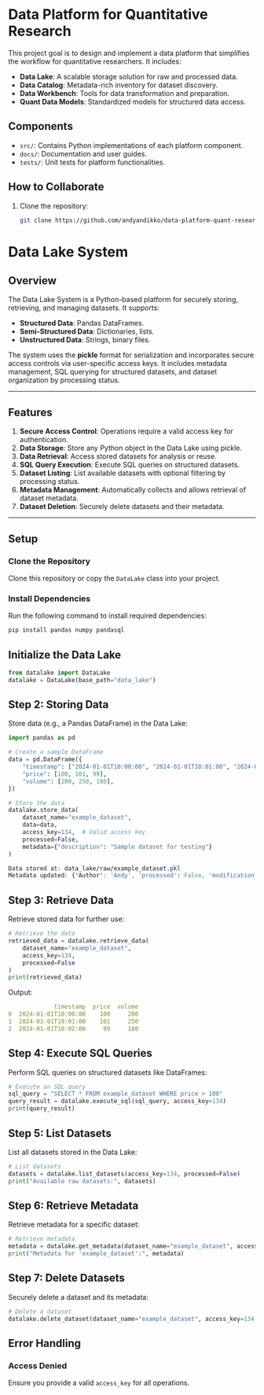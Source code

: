 # Data Platform for Quantitative Research

This project goal is to design and implement a data platform that simplifies the workflow for quantitative researchers. It includes:

- **Data Lake**: A scalable storage solution for raw and processed data.
- **Data Catalog**: Metadata-rich inventory for dataset discovery.
- **Data Workbench**: Tools for data transformation and preparation.
- **Quant Data Models**: Standardized models for structured data access.

## Components
- `src/`: Contains Python implementations of each platform component.
- `docs/`: Documentation and user guides.
- `tests/`: Unit tests for platform functionalities.

## How to Collaborate
1. Clone the repository:
   ```bash
   git clone https://github.com/andyandikko/data-platform-quant-research.git


# **Data Lake System**

## **Overview**
The Data Lake System is a Python-based platform for securely storing, retrieving, and managing datasets. It supports:
- **Structured Data**: Pandas DataFrames.
- **Semi-Structured Data**: Dictionaries, lists.
- **Unstructured Data**: Strings, binary files.

The system uses the **pickle** format for serialization and incorporates secure access controls via user-specific access keys. It includes metadata management, SQL querying for structured datasets, and dataset organization by processing status.

---

## **Features**
1. **Secure Access Control**: Operations require a valid access key for authentication.
2. **Data Storage**: Store any Python object in the Data Lake using pickle.
3. **Data Retrieval**: Access stored datasets for analysis or reuse.
4. **SQL Query Execution**: Execute SQL queries on structured datasets.
5. **Dataset Listing**: List available datasets with optional filtering by processing status.
6. **Metadata Management**: Automatically collects and allows retrieval of dataset metadata.
7. **Dataset Deletion**: Securely delete datasets and their metadata.

---

## **Setup**

### **Clone the Repository**
Clone this repository or copy the `DataLake` class into your project.

### **Install Dependencies**
Run the following command to install required dependencies:
```bash
pip install pandas numpy pandasql
```



## Initialize the Data Lake
```python
from datalake import DataLake
datalake = DataLake(base_path="data_lake")
```

## Step 2: Storing Data
Store data (e.g., a Pandas DataFrame) in the Data Lake:

```python
import pandas as pd

# Create a sample DataFrame
data = pd.DataFrame({
    "timestamp": ["2024-01-01T10:00:00", "2024-01-01T10:01:00", "2024-01-01T10:02:00"],
    "price": [100, 101, 99],
    "volume": [200, 250, 180],
})

# Store the data
datalake.store_data(
    dataset_name="example_dataset",
    data=data,
    access_key=134,  # Valid access key
    processed=False,
    metadata={"description": "Sample dataset for testing"}
)
```

```css
Data stored at: data_lake/raw/example_dataset.pkl
Metadata updated: {'Author': 'Andy', 'processed': False, 'modification_time': '2024-11-16T12:00:00', 'data_type': 'DataFrame', 'data_structure': {'columns': ['timestamp', 'price', 'volume'], 'data_types': {'timestamp': 'object', 'price': 'int64', 'volume': 'int64'}, 'row_count': 3, 'index': None}, 'file_size': '4.50 KB'}
```
## Step 3: Retrieve Data
Retrieve stored data for further use:

```python
# Retrieve the data
retrieved_data = datalake.retrieve_data(
    dataset_name="example_dataset",
    access_key=134,
    processed=False
)
print(retrieved_data)
```

Output:

```yaml
             timestamp  price  volume
0  2024-01-01T10:00:00    100     200
1  2024-01-01T10:01:00    101     250
2  2024-01-01T10:02:00     99     180
```
## Step 4: Execute SQL Queries
Perform SQL queries on structured datasets like DataFrames:

```python
# Execute an SQL query
sql_query = "SELECT * FROM example_dataset WHERE price > 100"
query_result = datalake.execute_sql(sql_query, access_key=134)
print(query_result)
```

## Step 5: List Datasets
List all datasets stored in the Data Lake:

```python
# List datasets
datasets = datalake.list_datasets(access_key=134, processed=False)
print("Available raw datasets:", datasets)
```
## Step 6: Retrieve Metadata
Retrieve metadata for a specific dataset:

```python
# Retrieve metadata
metadata = datalake.get_metadata(dataset_name="example_dataset", access_key=134)
print("Metadata for 'example_dataset':", metadata)
```

## Step 7: Delete Datasets
Securely delete a dataset and its metadata:
```python
# Delete a dataset
datalake.delete_dataset(dataset_name="example_dataset", access_key=134, processed=False)
```

## **Error Handling**

### **Access Denied**
Ensure you provide a valid `access_key` for all operations.

